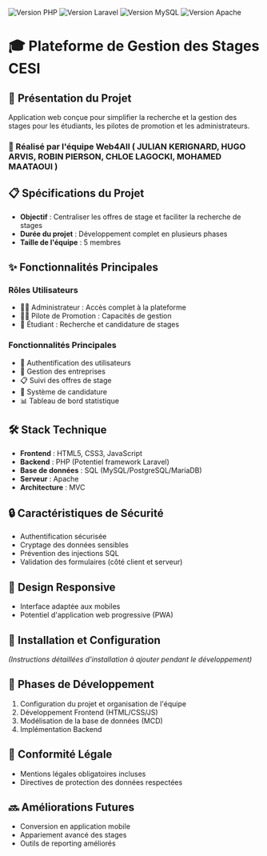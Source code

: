 ![Version PHP](https://img.shields.io/badge/PHP-%5E7.4-blue)
![Version Laravel](https://img.shields.io/badge/Laravel-8.x-blue)
![Version MySQL](https://img.shields.io/badge/MySQL-5.7+-blue)
![Version Apache](https://img.shields.io/badge/Apache-2.4+-blue)

# 🎓 Plateforme de Gestion des Stages CESI

## 🚀 Présentation du Projet
Application web conçue pour simplifier la recherche et la gestion des stages pour les étudiants, les pilotes de promotion et les administrateurs.

### 🤝 Réalisé par l'équipe Web4All ( JULIAN KERIGNARD, HUGO ARVIS, ROBIN PIERSON, CHLOE LAGOCKI, MOHAMED MAATAOUI ) 

## 📋 Spécifications du Projet
- **Objectif** : Centraliser les offres de stage et faciliter la recherche de stages
- **Durée du projet** : Développement complet en plusieurs phases
- **Taille de l'équipe** : 5 membres

## ✨ Fonctionnalités Principales
### Rôles Utilisateurs
- 👨‍💼 Administrateur : Accès complet à la plateforme
- 👩‍🏫 Pilote de Promotion : Capacités de gestion
- 👥 Étudiant : Recherche et candidature de stages

### Fonctionnalités Principales
- 🔐 Authentification des utilisateurs
- 🏢 Gestion des entreprises
- 📋 Suivi des offres de stage
- 📝 Système de candidature
- 📊 Tableau de bord statistique

## 🛠 Stack Technique
- **Frontend** : HTML5, CSS3, JavaScript
- **Backend** : PHP (Potentiel framework Laravel)
- **Base de données** : SQL (MySQL/PostgreSQL/MariaDB)
- **Serveur** : Apache
- **Architecture** : MVC

## 🔒 Caractéristiques de Sécurité
- Authentification sécurisée
- Cryptage des données sensibles
- Prévention des injections SQL
- Validation des formulaires (côté client et serveur)

## 📱 Design Responsive
- Interface adaptée aux mobiles
- Potentiel d'application web progressive (PWA)

## 🚦 Installation et Configuration
*(Instructions détaillées d'installation à ajouter pendant le développement)*

## 🧪 Phases de Développement
1. Configuration du projet et organisation de l'équipe
2. Développement Frontend (HTML/CSS/JS)
3. Modélisation de la base de données (MCD)
4. Implémentation Backend

## 📄 Conformité Légale
- Mentions légales obligatoires incluses
- Directives de protection des données respectées

## 🔜 Améliorations Futures
- Conversion en application mobile
- Appariement avancé des stages
- Outils de reporting améliorés
